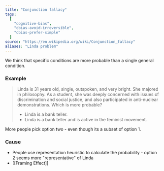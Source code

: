 ```yaml
---
title: "Conjunction fallacy"
tags:
  [
    "cognitive-bias",
    "cbias-avoid-irreversible",
    "cbias-prefer-simple"
  ]
source: "https://en.wikipedia.org/wiki/Conjunction_fallacy"
aliases: "Linda problem"
---
```


We think that specific conditions are more probable than a single general condition.

### Example

> Linda is 31 years old, single, outspoken, and very bright. She majored in philosophy. As a student, she was deeply concerned with issues of discrimination and social justice, and also participated in anti-nuclear demonstrations. Which is more probable?
> - Linda is a bank teller.
> - Linda is a bank teller and is active in the feminist movement.

More people pick option two - even though its a subset of option 1.

### Cause

- People use representation heuristic to calculate the probability - option 2 seems more "representative" of Linda
- [[Framing Effect]]
